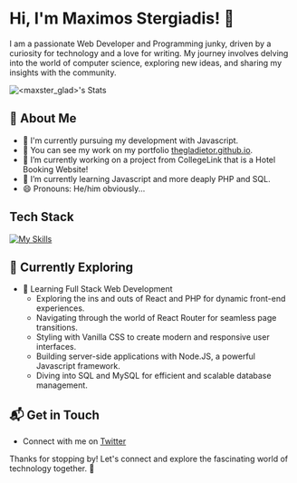 # Hi, I'm Maximos Stergiadis! 👋

I am a passionate Web Developer and Programming junky, driven by a curiosity for technology and a love for writing. My journey involves delving into the world of computer science, exploring new ideas, and sharing my insights with the community.

![<maxster_glad>'s Stats](https://github-readme-stats.vercel.app/api?username=<username>&theme=vue-dark&show_icons=true&hide_border=true&count_private=true)

## 🚀 About Me

- 🔭 I'm currently pursuing my development with Javascript.
- 📝 You can see my work on my portfolio [thegladietor.github.io](https://thegladietor.github.io/portofolio/).
- 🔭 I’m currently working on a project from CollegeLink that is a Hotel Booking Website!
- 🌱 I’m currently learning Javascript and more deaply PHP and SQL.
- 😄 Pronouns: He/him obviously...



## Tech Stack
[![My Skills](https://skillicons.dev/icons?i=js,html,css,wasm)](https://skillicons.dev)

## 🌱 Currently Exploring

- 🚀 Learning Full Stack Web Development
  - Exploring the ins and outs of React and PHP for dynamic front-end experiences.
  - Navigating through the world of React Router for seamless page transitions.
  - Styling with Vanilla CSS to create modern and responsive user interfaces.
  - Building server-side applications with Node.JS, a powerful Javascript framework.
  - Diving into SQL and MySQL for efficient and scalable database management.



## 📬 Get in Touch

- Connect with me on [Twitter](https://x.com/Gladietor9)

Thanks for stopping by! Let's connect and explore the fascinating world of technology together. 🚀

